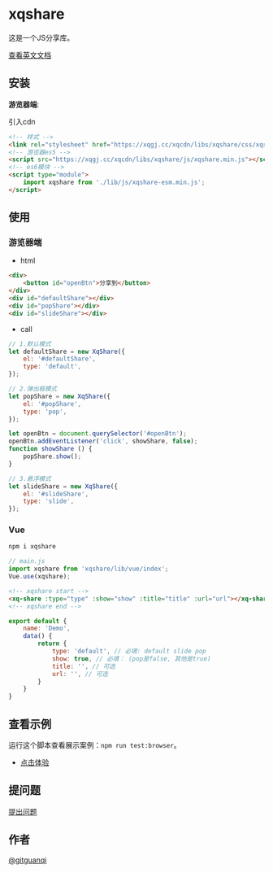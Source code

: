 # xqshare

这是一个JS分享库。

[查看英文文档](./README.md)

## 安装

**游览器端**:

引入cdn

```html
<!-- 样式 -->
<link rel="stylesheet" href="https://xqgj.cc/xqcdn/libs/xqshare/css/xqshare.min.css">
<!-- 游览器es5 -->
<script src="https://xqgj.cc/xqcdn/libs/xqshare/js/xqshare.min.js"></script>
<!-- es6模块 -->
<script type="module">
    import xqshare from './lib/js/xqshare-esm.min.js';
</script>
```

## 使用

### 游览器端

+ html

```html
<div>
    <button id="openBtn">分享到</button>
</div>
<div id="defaultShare"></div>
<div id="popShare"></div>
<div id="slideShare"></div>
```

+ call

```js
// 1.默认模式
let defaultShare = new XqShare({
    el: '#defaultShare',
    type: 'default',
});

// 2.弹出框模式
let popShare = new XqShare({
    el: '#popShare',
    type: 'pop',
});

let openBtn = document.querySelector('#openBtn');
openBtn.addEventListener('click', showShare, false);
function showShare () {  
    popShare.show();
}

// 3.悬浮模式
let slideShare = new XqShare({
    el: '#slideShare',
    type: 'slide',
});
```

### Vue

```sh
npm i xqshare
```

```js
// main.js
import xqshare from 'xqshare/lib/vue/index';
Vue.use(xqshare);
```

```html
<!-- xqshare start -->
<xq-share :type="type" :show="show" :title="title" :url="url"></xq-share>
<!-- xqshare end -->
```

```js
export default {
    name: 'Demo',
    data() {
        return {
            type: 'default', // 必填: default slide pop
            show: true, // 必填： (pop是false, 其他是true)
            title: '', // 可选
            url: '', // 可选
        }
    }
}
```

## 查看示例

运行这个脚本查看展示案例：`npm run test:browser`。

+ [点击体验](https://xqgj.cc/xqshare/test/browser.html)

## 提问题

[提出问题](https://github.com/gitguanqi/xqshare/issues/new)

## 作者

[@gitguanqi](https://github.com/gitguanqi)
